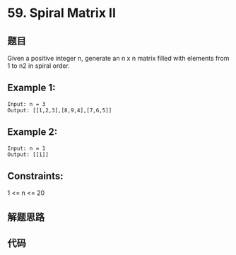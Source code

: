 # 59. Spiral Matrix II

## 题目

Given a positive integer n, generate an n x n matrix filled with elements from 1 to n2 in spiral order.

## Example 1:

```
Input: n = 3
Output: [[1,2,3],[8,9,4],[7,6,5]]
```

## Example 2:

```
Input: n = 1
Output: [[1]]
```

## Constraints:

1 <= n <= 20

## 解题思路

## 代码

```java
   
```